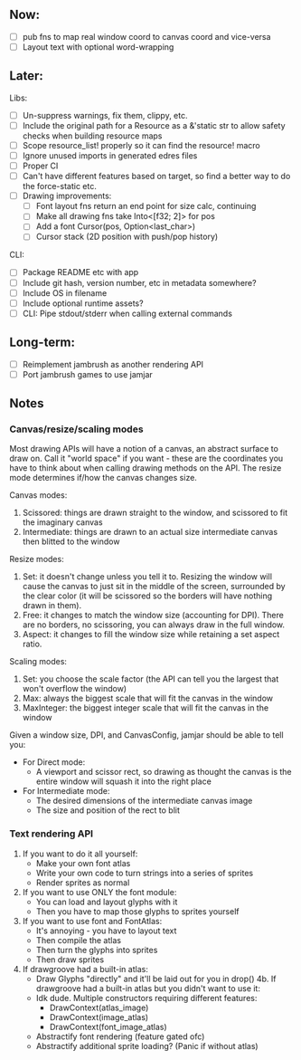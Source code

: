 ## Now:
- [ ] pub fns to map real window coord to canvas coord and vice-versa
- [ ] Layout text with optional word-wrapping

## Later:
Libs:
- [ ] Un-suppress warnings, fix them, clippy, etc.
- [ ] Include the original path for a Resource as a &'static str to allow safety checks when building resource maps
- [ ] Scope resource_list! properly so it can find the resource! macro
- [ ] Ignore unused imports in generated edres files
- [ ] Proper CI
- [ ] Can't have different features based on target, so find a better way to do the force-static etc.
- [ ] Drawing improvements:
    - [ ] Font layout fns return an end point for size calc, continuing
    - [ ] Make all drawing fns take Into<[f32; 2]> for pos
    - [ ] Add a font Cursor(pos, Option<last_char>)
    - [ ] Cursor stack (2D position with push/pop history)

CLI:
- [ ] Package README etc with app
- [ ] Include git hash, version number, etc in metadata somewhere?
- [ ] Include OS in filename
- [ ] Include optional runtime assets?
- [ ] CLI: Pipe stdout/stderr when calling external commands

## Long-term:
- [ ] Reimplement jambrush as another rendering API
- [ ] Port jambrush games to use jamjar

## Notes

### Canvas/resize/scaling modes

Most drawing APIs will have a notion of a canvas, an abstract surface to draw on. Call it "world space" if you want - these are the coordinates you have to think about when calling drawing methods on the API. The resize mode determines if/how the canvas changes size.

Canvas modes:
1. Scissored: things are drawn straight to the window, and scissored to fit the imaginary canvas
2. Intermediate: things are drawn to an actual size intermediate canvas then blitted to the window

Resize modes:
1. Set: it doesn't change unless you tell it to. Resizing the window will cause the canvas to just sit in the middle of the screen, surrounded by the clear color (it will be scissored so the borders will have nothing drawn in them).
2. Free: it changes to match the window size (accounting for DPI). There are no borders, no scissoring, you can always draw in the full window.
3. Aspect: it changes to fill the window size while retaining a set aspect ratio.

Scaling modes:
1. Set: you choose the scale factor (the API can tell you the largest that won't overflow the window)
2. Max: always the biggest scale that will fit the canvas in the window
3. MaxInteger: the biggest integer scale that will fit the canvas in the window

Given a window size, DPI, and CanvasConfig, jamjar should be able to tell you:
- For Direct mode:
    - A viewport and scissor rect, so drawing as thought the canvas is the entire window will squash it into the right place
- For Intermediate mode:
    - The desired dimensions of the intermediate canvas image
    - The size and position of the rect to blit

### Text rendering API

1.  If you want to do it all yourself:
    - Make your own font atlas
    - Write your own code to turn strings into a series of sprites
    - Render sprites as normal
2.  If you want to use ONLY the font module:
    - You can load and layout glyphs with it
    - Then you have to map those glyphs to sprites yourself
3.  If you want to use font and FontAtlas:
    - It's annoying - you have to layout text
    - Then compile the atlas
    - Then turn the glyphs into sprites
    - Then draw sprites
4.  If drawgroove had a built-in atlas:
    - Draw Glyphs "directly" and it'll be laid out for you in drop()
4b. If drawgroove had a built-in atlas but you didn't want to use it:
    - Idk dude. Multiple constructors requiring different features:
        - DrawContext(atlas_image)
        - DrawContext(image_atlas)
        - DrawContext(font_image_atlas)
    - Abstractify font rendering (feature gated ofc)
    - Abstractify additional sprite loading? (Panic if without atlas)

